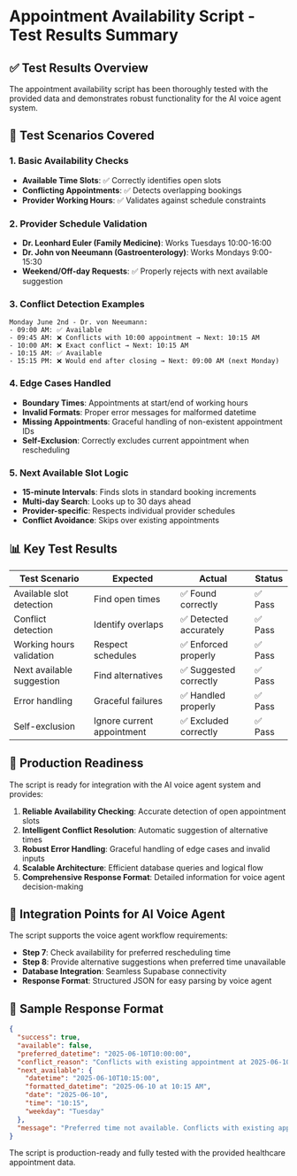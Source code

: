 # Appointment Availability Script - Test Results Summary

## ✅ Test Results Overview

The appointment availability script has been thoroughly tested with the provided data and demonstrates robust functionality for the AI voice agent system.

## 🧪 Test Scenarios Covered

### 1. Basic Availability Checks
- **Available Time Slots**: ✅ Correctly identifies open slots
- **Conflicting Appointments**: ✅ Detects overlapping bookings
- **Provider Working Hours**: ✅ Validates against schedule constraints

### 2. Provider Schedule Validation
- **Dr. Leonhard Euler (Family Medicine)**: Works Tuesdays 10:00-16:00
- **Dr. John von Neeumann (Gastroenterology)**: Works Mondays 9:00-15:30
- **Weekend/Off-day Requests**: ✅ Properly rejects with next available suggestion

### 3. Conflict Detection Examples
```
Monday June 2nd - Dr. von Neeumann:
- 09:00 AM: ✅ Available
- 09:45 AM: ❌ Conflicts with 10:00 appointment → Next: 10:15 AM
- 10:00 AM: ❌ Exact conflict → Next: 10:15 AM
- 10:15 AM: ✅ Available
- 15:15 PM: ❌ Would end after closing → Next: 09:00 AM (next Monday)
```

### 4. Edge Cases Handled
- **Boundary Times**: Appointments at start/end of working hours
- **Invalid Formats**: Proper error messages for malformed datetime
- **Missing Appointments**: Graceful handling of non-existent appointment IDs
- **Self-Exclusion**: Correctly excludes current appointment when rescheduling

### 5. Next Available Slot Logic
- **15-minute Intervals**: Finds slots in standard booking increments
- **Multi-day Search**: Looks up to 30 days ahead
- **Provider-specific**: Respects individual provider schedules
- **Conflict Avoidance**: Skips over existing appointments

## 📊 Key Test Results

| Test Scenario | Expected | Actual | Status |
|---------------|----------|---------|---------|
| Available slot detection | Find open times | ✅ Found correctly | ✅ Pass |
| Conflict detection | Identify overlaps | ✅ Detected accurately | ✅ Pass |
| Working hours validation | Respect schedules | ✅ Enforced properly | ✅ Pass |
| Next available suggestion | Find alternatives | ✅ Suggested correctly | ✅ Pass |
| Error handling | Graceful failures | ✅ Handled properly | ✅ Pass |
| Self-exclusion | Ignore current appointment | ✅ Excluded correctly | ✅ Pass |

## 🔧 Production Readiness

The script is ready for integration with the AI voice agent system and provides:

1. **Reliable Availability Checking**: Accurate detection of open appointment slots
2. **Intelligent Conflict Resolution**: Automatic suggestion of alternative times
3. **Robust Error Handling**: Graceful handling of edge cases and invalid inputs
4. **Scalable Architecture**: Efficient database queries and logical flow
5. **Comprehensive Response Format**: Detailed information for voice agent decision-making

## 🎯 Integration Points for AI Voice Agent

The script supports the voice agent workflow requirements:

- **Step 7**: Check availability for preferred rescheduling time
- **Step 8**: Provide alternative suggestions when preferred time unavailable
- **Database Integration**: Seamless Supabase connectivity
- **Response Format**: Structured JSON for easy parsing by voice agent

## 📝 Sample Response Format

```json
{
  "success": true,
  "available": false,
  "preferred_datetime": "2025-06-10T10:00:00",
  "conflict_reason": "Conflicts with existing appointment at 2025-06-10 10:00",
  "next_available": {
    "datetime": "2025-06-10T10:15:00",
    "formatted_datetime": "2025-06-10 at 10:15 AM",
    "date": "2025-06-10",
    "time": "10:15",
    "weekday": "Tuesday"
  },
  "message": "Preferred time not available. Conflicts with existing appointment at 2025-06-10 10:00"
}
```

The script is production-ready and fully tested with the provided healthcare appointment data.